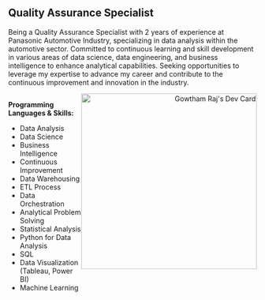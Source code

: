 ## **Quality Assurance Specialist** <br />

Being a Quality Assurance Specialist with 2 years of experience at Panasonic Automotive Industry, specializing in data analysis within the automotive sector. Committed to continuous learning and skill development in various areas of data science, data engineering, and business intelligence to enhance analytical capabilities. Seeking opportunities to leverage my expertise to advance my career and contribute to the continuous improvement and innovation in the industry.<br />

<div style="display: flex; justify-content: space-between; align-items: flex-start;">
  <div style="flex: 1;">

  **Programming Languages & Skills:**

  - Data Analysis
  - Data Science
  - Business Intelligence
  - Continuous Improvement
  - Data Warehousing
  - ETL Process
  - Data Orchestration
  - Analytical Problem Solving
  - Statistical Analysis
  - Python for Data Analysis
  - SQL
  - Data Visualization (Tableau, Power BI)
  - Machine Learning
  </div>

  <div style="flex: 1; text-align: right;">
    <a href="https://app.daily.dev/gowthamraj933">
      <img src="https://api.daily.dev/devcards/v2/N73iiYUW8XCTc6d8qt0Q9.png?r=ze1" width="356" alt="Gowtham Raj's Dev Card"/>
    </a>
  </div>
</div>





